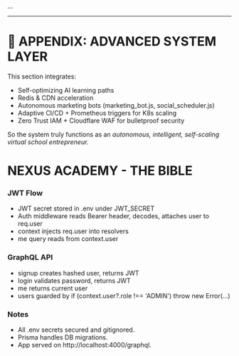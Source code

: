 ...

---
# 🚀 APPENDIX: ADVANCED SYSTEM LAYER
This section integrates:
- Self-optimizing AI learning paths
- Redis & CDN acceleration
- Autonomous marketing bots (marketing_bot.js, social_scheduler.js)
- Adaptive CI/CD + Prometheus triggers for K8s scaling
- Zero Trust IAM + Cloudflare WAF for bulletproof security

So the system truly functions as an *autonomous, intelligent, self-scaling virtual school entrepreneur.*

# NEXUS ACADEMY - THE BIBLE

### JWT Flow
- JWT secret stored in .env under JWT_SECRET
- Auth middleware reads Bearer <token> header, decodes, attaches user to req.user
- context injects req.user into resolvers
- me query reads from context.user

### GraphQL API
- signup creates hashed user, returns JWT
- login validates password, returns JWT
- me returns current user
- users guarded by if (context.user?.role !== 'ADMIN') throw new Error(...)

### Notes
- All .env secrets secured and gitignored.
- Prisma handles DB migrations.
- App served on http://localhost:4000/graphql.